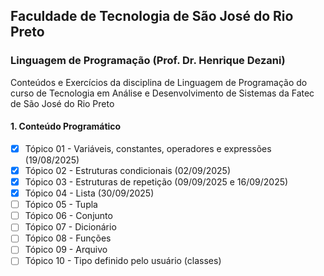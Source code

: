 ## Faculdade de Tecnologia de São José do Rio Preto
### Linguagem de Programação (Prof. Dr. Henrique Dezani)

Conteúdos e Exercícios da disciplina de Linguagem de Programação do curso de Tecnologia em Análise e Desenvolvimento de Sistemas da Fatec de São José do Rio Preto

#### 1. Conteúdo Programático
- [x] Tópico 01 - Variáveis, constantes, operadores e expressões (19/08/2025)
- [x] Tópico 02 - Estruturas condicionais (02/09/2025)
- [x] Tópico 03 - Estruturas de repetição (09/09/2025 e 16/09/2025)
- [x] Tópico 04 - Lista (30/09/2025)
- [ ] Tópico 05 - Tupla
- [ ] Tópico 06 - Conjunto
- [ ] Tópico 07 - Dicionário
- [ ] Tópico 08 - Funções
- [ ] Tópico 09 - Arquivo
- [ ] Tópico 10 - Tipo definido pelo usuário (classes)
